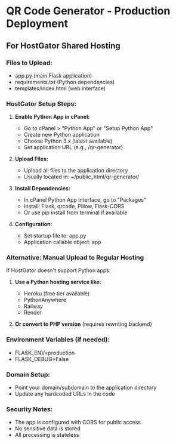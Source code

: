 # QR Code Generator - Production Deployment

## For HostGator Shared Hosting

### Files to Upload:
- app.py (main Flask application)
- requirements.txt (Python dependencies)
- templates/index.html (web interface)

### HostGator Setup Steps:

1. **Enable Python App in cPanel:**
   - Go to cPanel > "Python App" or "Setup Python App"
   - Create new Python application
   - Choose Python 3.x (latest available)
   - Set application URL (e.g., /qr-generator)

2. **Upload Files:**
   - Upload all files to the application directory
   - Usually located in: ~/public_html/qr-generator/

3. **Install Dependencies:**
   - In cPanel Python App interface, go to "Packages"
   - Install: Flask, qrcode, Pillow, Flask-CORS
   - Or use pip install from terminal if available

4. **Configuration:**
   - Set startup file to: app.py
   - Application callable object: app

### Alternative: Manual Upload to Regular Hosting

If HostGator doesn't support Python apps:

1. **Use a Python hosting service like:**
   - Heroku (free tier available)
   - PythonAnywhere
   - Railway
   - Render

2. **Or convert to PHP version** (requires rewriting backend)

### Environment Variables (if needed):
- FLASK_ENV=production
- FLASK_DEBUG=False

### Domain Setup:
- Point your domain/subdomain to the application directory
- Update any hardcoded URLs in the code

### Security Notes:
- The app is configured with CORS for public access
- No sensitive data is stored
- All processing is stateless
